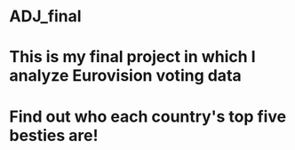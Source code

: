 # ADJ_final
# This is my final project in which I analyze Eurovision voting data
# Find out who each country's top five besties are!